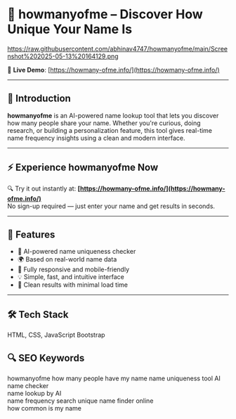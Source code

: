 # 🧠 howmanyofme – Discover How Unique Your Name Is

https://raw.githubusercontent.com/abhinav4747/howmanyofme/main/Screenshot%202025-05-13%20164129.png

🔗 **Live Demo**: [https://howmany-ofme.info/](https://howmany-ofme.info/)

---

## 📌 Introduction

**howmanyofme** is an AI-powered name lookup tool that lets you discover how many people share your name. Whether you're curious, doing research, or building a personalization feature, this tool gives real-time name frequency insights using a clean and modern interface.

---

## ⚡ Experience howmanyofme Now

🔍 Try it out instantly at: **[https://howmany-ofme.info/](https://howmany-ofme.info/)**  
No sign-up required — just enter your name and get results in seconds.

---

## 🚀 Features

- 🧠 AI-powered name uniqueness checker
- 🌍 Based on real-world name data
- 📱 Fully responsive and mobile-friendly
- 💡 Simple, fast, and intuitive interface
- 🧾 Clean results with minimal load time

---

## 🛠️ Tech Stack

HTML, CSS, JavaScript
Bootstrap

## 🔍 SEO Keywords

howmanyofme
how many people have my name
name uniqueness tool
AI name checker\
name lookup by AI\
name frequency search
unique name finder online\
how common is my name


